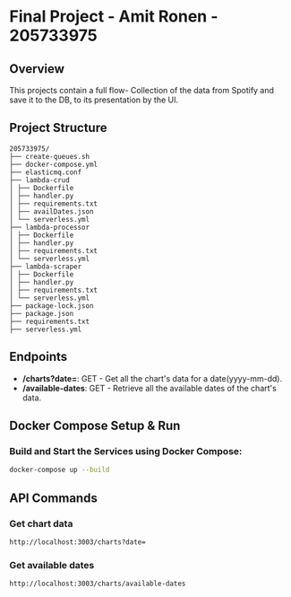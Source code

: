 # Final Project - Amit Ronen - 205733975

## Overview
This projects contain a full flow- Collection of the data from Spotify and save it to the DB, to its presentation by the UI.
## Project Structure

``` plaintext
205733975/
├── create-queues.sh
├── docker-compose.yml
├── elasticmq.conf
├── lambda-crud
│ ├── Dockerfile
│ ├── handler.py
│ ├── requirements.txt
│ ├── availDates.json
│ └── serverless.yml
├── lambda-processor
│ ├── Dockerfile
│ ├── handler.py
│ ├── requirements.txt
│ └── serverless.yml
├── lambda-scraper
│ ├── Dockerfile
│ ├── handler.py
│ ├── requirements.txt
│ └── serverless.yml
├── package-lock.json
├── package.json
├── requirements.txt
├── serverless.yml

```

## Endpoints

- **/charts?date=**: GET - Get all the chart's data for a date(yyyy-mm-dd).
- **/available-dates**: GET - Retrieve all the available dates of the chart's data.


## Docker Compose Setup & Run

### Build and Start the Services using Docker Compose:

```sh
docker-compose up --build
```

## API Commands

### Get chart data

```sh
http://localhost:3003/charts?date=
````

### Get available dates

```sh
http://localhost:3003/charts/available-dates
````